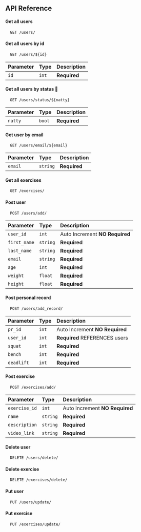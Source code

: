 
## API Reference

#### Get all users

```
  GET /users/
```
#### Get all users by id

```
  GET /users/${id}
```
| Parameter | Type     | Description                |
| :-------- | :------- | :------------------------- |
| `id` | `int` | **Required** |

#### Get all users by status 💉

```
  GET /users/status/${natty}
```

| Parameter | Type     | Description                |
| :-------- | :------- | :------------------------- |
| `natty` | `bool` | **Required** |

#### Get user by email

```
  GET /users/email/${email}
```
| Parameter | Type     | Description                |
| :-------- | :------- | :------------------------- |
| `email` | `string` | **Required** |

#### Get all exercises

```
  GET /exercises/
```

#### Post user

```
  POST /users/add/
```

| Parameter | Type     | Description                       |
| :-------- | :------- | :-------------------------------- |
| `user_id`      | `int` | Auto Increment  **NO Required**|
| `first_name`   | `string`|  **Required**|          
| `last_name`   | `string`|  **Required**| 
| `email`   | `string`|  **Required**|    
| `age`   | `int`|  **Required**|
| `weight`   | `float`|  **Required**|  
| `height`   | `float`|  **Required**|  

#### Post personal record

```
  POST /users/add_record/
```

| Parameter | Type     | Description                       |
| :-------- | :------- | :-------------------------------- |
| `pr_id`      | `int` | Auto Increment  **NO Required**|
| `user_id`      | `int` | **Required** REFERENCES users|
| `squat`   | `int`|  **Required**|          
| `bench`   | `int`|  **Required**| 
| `deadlift`   | `int`|  **Required**|    

#### Post exercise

```
  POST /exercises/add/
```

| Parameter | Type     | Description                       |
| :-------- | :------- | :-------------------------------- |
| `exercise_id`      | `int` | Auto Increment  **NO Required**|
| `name`      | `string` | **Required** |
| `description`   | `string`|  **Required**|          
| `video_link`   | `string`|  **Required**| 

#### Delete user
```
  DELETE /users/delete/
```

#### Delete exercise

```
  DELETE /exercises/delete/
```

#### Put user

```
  PUT /users/update/
```

#### Put exercise

```
  PUT /exercises/update/
```




